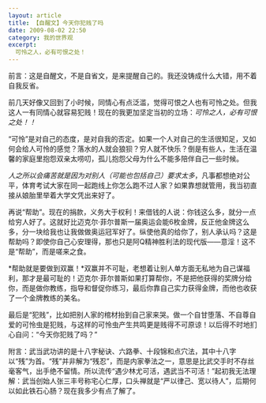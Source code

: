 ```yaml
---
layout: article
title: 【自醒文】今天你犯贱了吗
date: 2009-08-02 22:50
category: 我的世界观
excerpt:
  可怜之人，必有可恨之处！
---
```


前言：这是自醒文，不是自省文，是来提醒自己的。我还没铸成什么大错，用不着自我反省。

前几天好像又回到了小时候，同情心有点泛滥，觉得可恨之人也有可怜之处。但我这人一有同情心就容易犯贱！现在的我更加坚定当初的立场：*可怜之人，必有可恨之处！！*

“可怜”是对自己的态度，是对自我的否定。如果一个人对自己的生活很知足，又如何会给人可怜的感觉？落水的人就会狼狈？穷人就不快乐？倒是有些人，生活在温馨的家庭里抱怨双亲太唠叨，孤儿抱怨父母为什么不能多陪伴自己一些时候。

*人之所以会痛苦就是因为对别人（可能也包括自己）要求太多*，凡事都想绝对公平，体育考试大家在同一起跑线上你怎么跑不过人家？如果靠想就管用，我当初直接从娘胎里举着大学文凭出来好了。

再说“帮助”。现在的捐款，义务大于权利！来借钱的人说：你钱这么多，就分一点给穷人好了。这就好比迈克尔·菲尔普斯一届奥运会能6枚金牌，反正他金牌这么多，分一块给我也让我做做奥运冠军好了。纵使他真的给你了，别人承认吗？这是帮助吗？即使你自己心安理得，那也只是阿Q精神胜利法的现代版——意淫！这不是“帮助”，而是嗟来之食。

*帮助就是要做到双赢！*双赢并不可耻，老想着让别人单方面无私地为自己谋福利，那才是最可耻的！迈克尔·菲尔普斯如果打算帮你，不是把他获得的奖牌分给你，而是做你教练，指导和督促你练习，最后你靠自己实力获得金牌，而他也收获了一个金牌教练的美名。

最后是“犯贱”，比如把别人家的棺材抬到自己家来哭。做一个自甘堕落、不自尊自爱的可怜虫是犯贱，与这样的可怜虫产生共鸣更是贱得不可原谅！以后得不时地扪心自问：“今天你犯贱了吗？”

附言：武当武功讲的是十八字秘诀、六路拳、十段锦和点穴法，其中十八字以“残”为首。“残”并非解为“残忍”，而是内家拳法之一，意思是比武交手时不存丝毫客气，出手绝不留情。所以流传“遇少林尤可活，遇武当不可活！”起初我无法理解：武当创始人张三丰号称宅心仁厚，口头禅就是“严以律己、宽以待人”，后期何以如此铁石心肠？现在我多少有点了解了。

